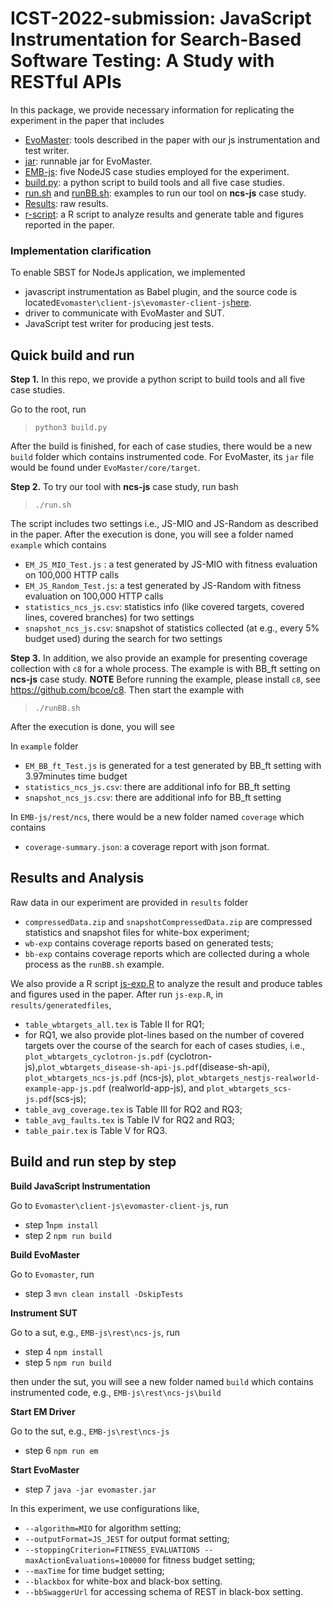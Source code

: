 # ICST-2022-submission: JavaScript Instrumentation for Search-Based Software Testing: A Study with RESTful APIs

In this package, we provide necessary information for replicating the experiment in the paper that includes 


- [EvoMaster](EvoMaster): tools described in the paper with our js instrumentation and test writer.
- [jar](jar): runnable jar for EvoMaster.
- [EMB-js](EMB-js): five NodeJS case studies employed for the experiment.
- [build.py](build.py): a python script to build tools and all five case studies.
- [run.sh](run.sh) and [runBB.sh](runBB.sh): examples to run our tool on __ncs-js__ case study.
- [Results](results): raw results.
- [r-script](r-script): a R script to analyze results and generate table and figures reported in the paper.

### Implementation clarification

To enable SBST for NodeJs application, we implemented
- javascript instrumentation as Babel plugin, and the source code is located`Evomaster\client-js\evomaster-client-js`[here](EvoMaster/client-js/evomaster-client-js).
- driver to communicate with EvoMaster and SUT.
- JavaScript test writer for producing jest tests.

## Quick build and run

**Step 1.** In this repo, we provide a python script to build tools and all five case studies.

Go to the root, run 
> `python3 build.py`

After the build is finished, for each of case studies, there would be a new `build` folder which contains instrumented code.
For EvoMaster, its `jar` file would be found under `EvoMaster/core/target`.

**Step 2.** To try our tool with __ncs-js__ case study, run bash

> `./run.sh`

The script includes two settings i.e., JS-MIO and JS-Random as described in the paper.
After the execution is done, you will see a folder named `example` which contains
- `EM_JS_MIO_Test.js` : a test generated by JS-MIO with fitness evaluation on 100,000 HTTP calls
- `EM_JS_Random_Test.js`: a test generated by JS-Random with fitness evaluation on 100,000 HTTP calls
- `statistics_ncs_js.csv`: statistics info (like covered targets, covered lines, covered branches) for two settings
- `snapshot_ncs_js.csv`: snapshot of statistics collected (at e.g., every 5% budget used) during the search for two settings

**Step 3.** In addition, we also provide an example for presenting coverage collection with `c8` for a whole process.
The example is with BB_ft setting on __ncs-js__ case study.
**NOTE** Before running the example, please install `c8`, see https://github.com/bcoe/c8. Then start the example with
> `./runBB.sh`

After the execution is done, you will see

In `example` folder
- `EM_BB_ft_Test.js` is generated for a test generated by BB_ft setting with 3.97minutes time budget
- `statistics_ncs_js.csv`: there are additional info for BB_ft setting
- `snapshot_ncs_js.csv`: there are additional info for BB_ft setting

In `EMB-js/rest/ncs`, there would be a new folder named `coverage` which contains 
- `coverage-summary.json`: a coverage report with json format.

## Results and Analysis

Raw data in our experiment are provided in `results` folder
- `compressedData.zip` and `snapshotCompressedData.zip` are compressed statistics and snapshot files for white-box experiment; 
- `wb-exp` contains coverage reports based on generated tests;
- `bb-exp` contains coverage reports which are collected during a whole process as the `runBB.sh` example.

We also provide a R script [js-exp.R](r-script/js-exp.R) to analyze the result and produce tables and figures used in the paper.
After run `js-exp.R`, in `results/generatedfiles`,
- `table_wbtargets_all.tex` is Table II for RQ1;
- for RQ1, we also provide plot-lines based on the number of covered targets over the course of the search for each of cases studies, i.e.,
  `plot_wbtargets_cyclotron-js.pdf` (cyclotron-js),`plot_wbtargets_disease-sh-api-js.pdf`(disease-sh-api),
  `plot_wbtargets_ncs-js.pdf` (ncs-js),
  `plot_wbtargets_nestjs-realworld-example-app-js.pdf` (realworld-app-js), and
  `plot_wbtargets_scs-js.pdf`(scs-js);
- `table_avg_coverage.tex` is Table III for RQ2 and RQ3;
- `table_avg_faults.tex` is Table IV for RQ2 and RQ3;
- `table_pair.tex` is Table V for RQ3.





## Build and run step by step

**Build JavaScript Instrumentation**

Go to `Evomaster\client-js\evomaster-client-js`, run
- step 1`npm install`
- step 2 `npm run build`

**Build EvoMaster**

Go to `Evomaster`, run
- step 3 `mvn clean install -DskipTests`

**Instrument SUT**

Go to a sut, e.g., `EMB-js\rest\ncs-js`, run
- step 4 `npm install`
- step 5 `npm run build`

then under the sut, you will see a new folder named `build` which contains instrumented code,
e.g., `EMB-js\rest\ncs-js\build`

**Start EM Driver**

Go to the sut, e.g., `EMB-js\rest\ncs-js`
- step 6 `npm run em`

**Start EvoMaster**

- step 7 `java -jar evomaster.jar `

In this experiment, we use configurations like, 
- `--algorithm=MIO` for algorithm setting;
- `--outputFormat=JS_JEST` for output format setting; 
- `--stoppingCriterion=FITNESS_EVALUATIONS --maxActionEvaluations=100000` for fitness budget setting;
- `--maxTime` for time budget setting;
- `--blackbox` for white-box and black-box setting.
- `--bbSwaggerUrl` for accessing schema of REST in black-box setting.
